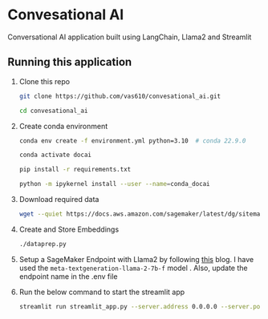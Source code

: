 # Convesational AI
Conversational AI application built using LangChain, Llama2 and Streamlit

## Running this application

1. Clone this repo

    ```bash
    git clone https://github.com/vas610/convesational_ai.git

    cd convesational_ai
    ```

2. Create conda environment

    ```bash
    conda env create -f environment.yml python=3.10  # conda 22.9.0

    conda activate docai

    pip install -r requirements.txt

    python -m ipykernel install --user --name=conda_docai
    ```

3. Download required data

    ```bash
    wget --quiet https://docs.aws.amazon.com/sagemaker/latest/dg/sitemap.xml --output-document - | egrep -o "https://[^<]+" | wget --directory-prefix=./aws_docs/sagemaker/ -i -
    ```

4. Create and Store Embeddings

    ```bash
    ./dataprep.py
    ```

5. Setup a SageMaker Endpoint with Llama2 by following [this](https://aws.amazon.com/blogs/machine-learning/llama-2-foundation-models-from-meta-are-now-available-in-amazon-sagemaker-jumpstart/) blog. I have used the `meta-textgeneration-llama-2-7b-f` model . Also, update the endpoint name in the .env file

6. Run the below command to start the streamlit app

    ```bash
    streamlit run streamlit_app.py --server.address 0.0.0.0 --server.port 8080 --server.fileWatcherType none --browser.gatherUsageStats False
    ```